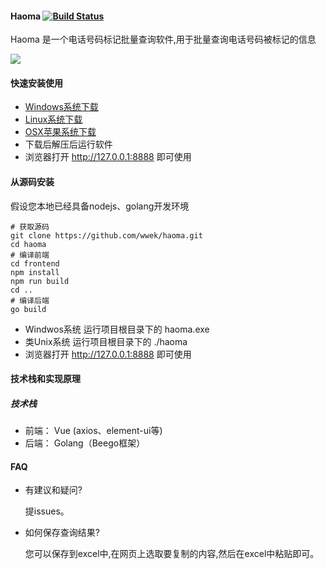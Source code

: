 #### Haoma [![Build Status](https://travis-ci.org/wwek/haoma.svg?branch=master)](https://travis-ci.org/wwek/haoma)

Haoma 是一个电话号码标记批量查询软件,用于批量查询电话号码被标记的信息

![](demo.gif)

#### 快速安装使用
* [Windows系统下载](https://github.com/wwek/haoma/releases/download/v0.2/haoma-v0.2-windows-amd64.tar.gz)
* [Linux系统下载](https://github.com/wwek/haoma/releases/download/v0.2/haoma-v0.2-linux-amd64.tar.gz)
* [OSX苹果系统下载](https://github.com/wwek/haoma/releases/download/v0.2/haoma-v0.2-darwin-amd64.tar.gz)
* 下载后解压后运行软件
* 浏览器打开 http://127.0.0.1:8888 即可使用

#### 从源码安装
假设您本地已经具备nodejs、golang开发环境
```
# 获取源码
git clone https://github.com/wwek/haoma.git
cd haoma
# 编译前端
cd frontend
npm install
npm run build
cd ..
# 编译后端
go build
```
* Windwos系统 运行项目根目录下的 haoma.exe
* 类Unix系统 运行项目根目录下的 ./haoma
* 浏览器打开 http://127.0.0.1:8888 即可使用

#### 技术栈和实现原理
##### 技术栈
* 前端： Vue (axios、element-ui等)
* 后端： Golang（Beego框架）

#### FAQ
* 有建议和疑问?

  提issues。
* 如何保存查询结果?

  您可以保存到excel中,在网页上选取要复制的内容,然后在excel中粘贴即可。


